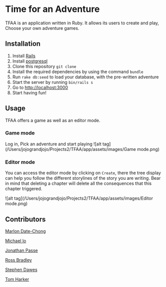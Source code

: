 # Time for an Adventure

TFAA is an application written in Ruby. It allows its users to create and play, Choose your own adventure games.

## Installation
1. Install [Rails](http://guides.rubyonrails.org/)
1. Install [postgresql](https://www.postgresql.org/download/)
1. Clone this repository `git clone`
1. Install the required dependencies by using the command `bundle`
1. Run `rake db:seed` to load your database, with the pre-written adventure
1. Start the server by running `bin/rails s`
1. Go to [http://localhost:3000](http://localhost:3000)
1. Start having fun!

## Usage
TFAA offers a game as well as an editor mode.
### Game mode
Log in, Pick an adventure and start playing
![alt tag](/Users/jojograndjojo/Projects2/TFAA/app/assets/images/Game mode.png)

### Editor mode
You can access the editor mode by clicking on `Create`, there the tree display can help you follow the different storylines of the story you are writing.
Bear in mind that deleting a chapter will delete all the consequences that this chapter triggered.

![alt tag](/Users/jojograndjojo/Projects2/TFAA/app/assets/images/Editor mode.png)

## Contributors

[Marlon Date-Chong](https://github.com/marlondc)

[Michael lo](https://github.com/lomlo)

[Jonathan Passe](https://github.com/Jojograndjojo)

[Ross Bradley](https://github.com/Rb2030)

[Stephen Dawes](https://github.com/sdawes)

[Tom Harker](https://github.com/Harker16)
